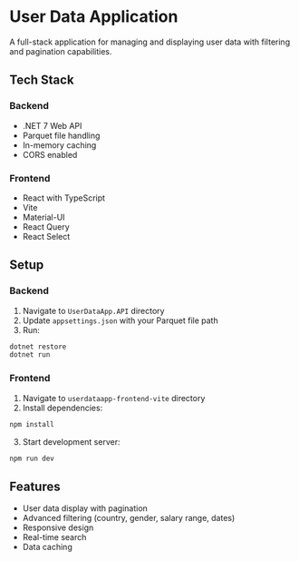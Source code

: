 # User Data Application

A full-stack application for managing and displaying user data with filtering and pagination capabilities.

## Tech Stack

### Backend
- .NET 7 Web API
- Parquet file handling
- In-memory caching
- CORS enabled

### Frontend
- React with TypeScript
- Vite
- Material-UI
- React Query
- React Select

## Setup

### Backend
1. Navigate to `UserDataApp.API` directory
2. Update `appsettings.json` with your Parquet file path
3. Run:
```bash
dotnet restore
dotnet run
```

### Frontend
1. Navigate to `userdataapp-frontend-vite` directory
2. Install dependencies:
```bash
npm install
```
3. Start development server:
```bash
npm run dev
```

## Features
- User data display with pagination
- Advanced filtering (country, gender, salary range, dates)
- Responsive design
- Real-time search
- Data caching 